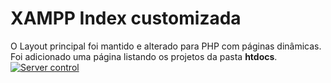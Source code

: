 # XAMPP Index customizada

O Layout principal foi mantido e alterado para PHP com páginas dinâmicas.
Foi adicionado uma página listando os projetos da pasta **htdocs**.
[![Server control](/images/img/platforms/installer/manager-windows.png)](/images/img/platforms/installer/manager-windows.png)